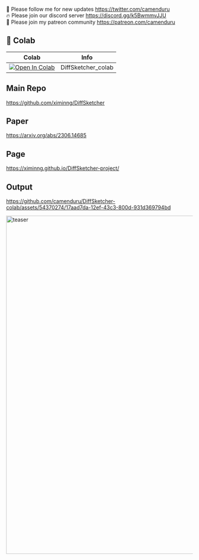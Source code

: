 🐣 Please follow me for new updates https://twitter.com/camenduru <br />
🔥 Please join our discord server https://discord.gg/k5BwmmvJJU <br />
🥳 Please join my patreon community https://patreon.com/camenduru <br />

## 🦒 Colab

| Colab | Info
| --- | --- |
[![Open In Colab](https://colab.research.google.com/assets/colab-badge.svg)](https://colab.research.google.com/github/camenduru/DiffSketcher-colab/blob/main/DiffSketcher_colab.ipynb) | DiffSketcher_colab

## Main Repo
https://github.com/ximinng/DiffSketcher

## Paper
https://arxiv.org/abs/2306.14685

## Page
https://ximinng.github.io/DiffSketcher-project/

## Output

https://github.com/camenduru/DiffSketcher-colab/assets/54370274/17aad7da-12ef-43c3-800d-931d369794bd

<img width="914" alt="teaser" src="https://github.com/camenduru/DiffSketcher-colab/assets/54370274/a3a85219-23c7-4566-aefa-629a44550784">
